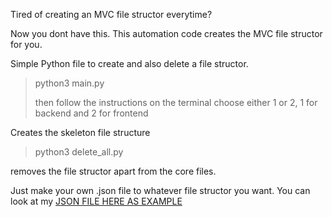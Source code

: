 Tired of creating an MVC file structor everytime?

Now you dont have this. This automation code creates the MVC file structor for you.

Simple Python file to create and also delete a file structor.

> python3 main.py
>
> then follow the instructions on the terminal choose either 1 or 2, 1 for backend and 2 for frontend

Creates the skeleton file structure

> python3 delete_all.py

removes the file structor apart from the core files.

Just make your own .json file to whatever file structor you want. You can look at my [JSON FILE HERE AS EXAMPLE](./node_mvc.json)
